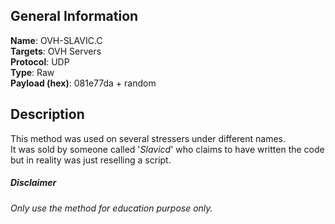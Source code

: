 ## General Information
**Name**: OVH-SLAVIC.C  
**Targets**: OVH Servers  
**Protocol**: UDP  
	**Type**: Raw  
	**Payload (hex)**: 081e77da + random  

## Description
This method was used on several stressers under different names.  
It was sold by someone called '_Slavicd_' who claims to have written the code but in reality was just reselling a script.

##### Disclaimer
_Only use the method for education purpose only._
